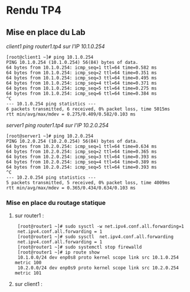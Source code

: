 # Rendu TP4

## Mise en place du Lab

_client1 ping router1.tp4 sur l'IP 10.1.0.254_

    [root@client1 ~]# ping 10.1.0.254
    PING 10.1.0.254 (10.1.0.254) 56(84) bytes of data.
    64 bytes from 10.1.0.254: icmp_seq=1 ttl=64 time=0.582 ms
    64 bytes from 10.1.0.254: icmp_seq=2 ttl=64 time=0.351 ms
    64 bytes from 10.1.0.254: icmp_seq=3 ttl=64 time=0.495 ms
    64 bytes from 10.1.0.254: icmp_seq=4 ttl=64 time=0.371 ms
    64 bytes from 10.1.0.254: icmp_seq=5 ttl=64 time=0.275 ms
    64 bytes from 10.1.0.254: icmp_seq=6 ttl=64 time=0.384 ms
    ^C
    --- 10.1.0.254 ping statistics ---
    6 packets transmitted, 6 received, 0% packet loss, time 5015ms
    rtt min/avg/max/mdev = 0.275/0.409/0.582/0.103 ms

_server1 ping router1.tp4 sur l'IP 10.2.0.254_

    [root@server1 ~]# ping 10.2.0.254
    PING 10.2.0.254 (10.2.0.254) 56(84) bytes of data.
    64 bytes from 10.2.0.254: icmp_seq=1 ttl=64 time=0.634 ms
    64 bytes from 10.2.0.254: icmp_seq=2 ttl=64 time=0.365 ms
    64 bytes from 10.2.0.254: icmp_seq=3 ttl=64 time=0.393 ms
    64 bytes from 10.2.0.254: icmp_seq=4 ttl=64 time=0.389 ms
    64 bytes from 10.2.0.254: icmp_seq=5 ttl=64 time=0.393 ms
    ^C
    --- 10.2.0.254 ping statistics ---
    5 packets transmitted, 5 received, 0% packet loss, time 4009ms
    rtt min/avg/max/mdev = 0.365/0.434/0.634/0.103 ms

### Mise en place du routage statique

1. sur router1 :  

        [root@router1 ~]# sudo sysctl -w net.ipv4.conf.all.forwarding=1
        net.ipv4.conf.all.forwarding = 1
        [root@router1 ~]# sudo sysctl  net.ipv4.conf.all.forwarding
        net.ipv4.conf.all.forwarding = 1
        [root@router1 ~]# sudo systemctl stop firewalld
        [root@router1 ~]# ip route show
        10.1.0.0/24 dev enp0s8 proto kernel scope link src 10.1.0.254 metric 100
        10.2.0.0/24 dev enp0s9 proto kernel scope link src 10.2.0.254 metric 101

2. sur client1 :  